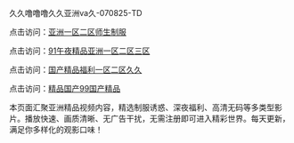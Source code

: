 久久噜噜噜久久亚洲va久-070825-TD

点击访问：<a href="https://heiliaoxqkkct.pages.dev">亚洲一区二区师生制服</a>

点击访问：<a href="https://heiliaoxwd5i8.pages.dev">91午夜精品亚洲一区二区三区</a>

点击访问：<a href="https://heiliaowzu4ur.pages.dev">国产精品福利一区二区久久</a>

点击访问：<a href="https://heiliaozj3tjd.pages.dev">精品国产99国产精品</a>

本页面汇聚亚洲精品视频内容，精选制服诱惑、深夜福利、高清无码等多类型影片。播放快速、画质清晰、无广告干扰，无需注册即可进入精彩世界。每天更新，满足你多样化的观影口味！

<span style="display:none;">[Canonical link](https://github.com/MA070825/MA07 ）</span>
